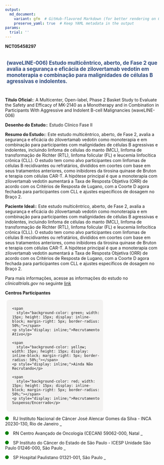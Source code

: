 ```yaml
---
output: 
  md_document:
    variant: gfm  # GitHub-flavored Markdown (for better rendering on GitHub)
    preserve_yaml: true  # Keep YAML metadata in the output
params:
  trial: ''
---
```


**NCT05458297**

<div style="padding: 5px; font-size: 1.20em; font-weight: bold; color: #2E4A7F; text-align: left; margin-bottom: 20px">

(waveLINE-006) Estudo multicêntrico, aberto, de Fase 2 que avalia a
segurança e eficácia de zilovertamab vedotin em monoterapia e combinação
para malignidades de células B agressivas e indolentes.

</div>

**Título Oficial:**: A Multicenter, Open-label, Phase 2 Basket Study to
Evaluate the Safety and Efficacy of MK-2140 as a Monotherapy and in
Combination in Participants With Aggressive and Indolent B-cell
Malignancies (waveLINE-006)

**Desenho do Estudo:**: Estudo Clinico Fase II

**Resumo do Estudo:**: Este estudo multicêntrico, aberto, de Fase 2,
avalia a segurança e eficácia do zilovertamab vedotin como monoterapia e
em combinação para participantes com malignidades de células B
agressivas e indolentes, incluindo linfoma de células do manto (MCL),
linfoma de transformação de Richter (RTL), linfoma folicular (FL) e
leucemia linfocítica crônica (CLL). O estudo tem como alvo participantes
com linfomas de células B recidivantes ou refratários, divididos em
coortes com base em seus tratamentos anteriores, como inibidores da
tirosina quinase de Bruton e terapia com células CAR-T. A hipótese
principal é que a monoterapia com zilovertamab vedotin aumentará a Taxa
de Resposta Objetiva (ORR) de acordo com os Critérios de Resposta de
Lugano, com a Coorte D agora fechada para participantes com CLL e
ajustes específicos de dosagem no Braço 2.

**Paciente Ideal:**: Este estudo multicêntrico, aberto, de Fase 2,
avalia a segurança e eficácia do zilovertamab vedotin como monoterapia e
em combinação para participantes com malignidades de células B
agressivas e indolentes, incluindo linfoma de células do manto (MCL),
linfoma de transformação de Richter (RTL), linfoma folicular (FL) e
leucemia linfocítica crônica (CLL). O estudo tem como alvo participantes
com linfomas de células B recidivantes ou refratários, divididos em
coortes com base em seus tratamentos anteriores, como inibidores da
tirosina quinase de Bruton e terapia com células CAR-T. A hipótese
principal é que a monoterapia com zilovertamab vedotin aumentará a Taxa
de Resposta Objetiva (ORR) de acordo com os Critérios de Resposta de
Lugano, com a Coorte D agora fechada para participantes com CLL e
ajustes específicos de dosagem no Braço 2.

Para mais informações, acesse as informações do estudo no
*clinicaltrials.gov* no seguinte
[link](https://clinicaltrials.gov/ct2/show/NCT05458297)

**Centros Participantes**

<div style="margin-bottom: 8px; margin-left: 5px; padding: 8px; max-width: 300px; background-color: #f3f2f1; border-radius: 8px;">

<div style="margin-left: 10px;">

    <span 
      style="background-color: green; width: 15px; height: 15px; display: inline-block; margin-right: 5px; border-radius: 50%;"></span>
    <p style="display: inline;">Recrutamento Ativo</p>

</div>

<div style="margin-left: 10px;">

    <span 
      style="background-color: yellow; width: 15px; height: 15px; display: inline-block; margin-right: 5px; border-radius: 50%;"></span>
    <p style="display: inline;">Ainda Não Recrutando</p>

</div>

<div style="margin-left: 10px;">

    <span 
      style="background-color: red; width: 15px; height: 15px; display: inline-block; margin-right: 5px; border-radius: 50%;"></span>
    <p style="display: inline;">Recrutamento Suspenso/Encerrado</p>

</div>

</div>

<span style="display: inline-block; width: 12px; height: 12px; border-radius: 50%; margin-right: 10px; padding-bottom: 0px; background-color: green;"></span>
RJ Instituto Nacional de Câncer José Alencar Gomes da Silva - INCA
20230-130, Rio de Janeiro
<span style="color: #2E4A7F; text-decoration: none; font-weight: 500; font-size: 0.8">[REPORTAR
ERRO](https://flazar.shinyapps.io/formsapp?study_nct_id=NCT05458297&location_id=INSTITUTONACIONALDECANCERINCADIVISAODEPESQUISACLINICAEDESENVOLVIMENTOTECNOLOGICOHC1RIODEJANEIRO20231050BRAZIL&location_full_name=Instituto%20Nacional%20de%20C%C3%A2ncer%20Jos%C3%A9%20Alencar%20Gomes%20da%20Silva%20-%20INCA%2C%2020230-130%2C%20Rio%20de%20Janeiro&form_type=Reportar%20Erro)</span>

<span style="display: inline-block; width: 12px; height: 12px; border-radius: 50%; margin-right: 10px; padding-bottom: 0px; background-color: green;"></span>
RN Centro Avançado de Oncologia (CECAN) 59062-000, Natal
<span style="color: #2E4A7F; text-decoration: none; font-weight: 500; font-size: 0.8">[REPORTAR
ERRO](https://flazar.shinyapps.io/formsapp?study_nct_id=NCT05458297&location_id=LIGANORTERIOGRANDENSECONTRAOCANCERCENTRODEPESQUISACLINICASITE1807NATALRIOGRANDEDONORTE59075740BRAZIL&location_full_name=Centro%20Avan%C3%A7ado%20de%20Oncologia%20%28CECAN%29%2C%2059062-000%2C%20Natal&form_type=Reportar%20Erro)</span>

<span style="display: inline-block; width: 12px; height: 12px; border-radius: 50%; margin-right: 10px; padding-bottom: 0px; background-color: green;"></span>
SP Instituto do Câncer do Estado de São Paulo - ICESP Unidade São Paulo
01246-000, São Paulo
<span style="color: #2E4A7F; text-decoration: none; font-weight: 500; font-size: 0.8">[REPORTAR
ERRO](https://flazar.shinyapps.io/formsapp?study_nct_id=NCT05458297&location_id=ICESPINSTITUTODOCANCERDOESTADODESAOPAULOSITE1808SAOPAULO01246000BRAZIL&location_full_name=Instituto%20do%20C%C3%A2ncer%20do%20Estado%20de%20S%C3%A3o%20Paulo%20-%20ICESP%20Unidade%20S%C3%A3o%20Paulo%2C%2001246-000%2C%20S%C3%A3o%20Paulo&form_type=Reportar%20Erro)</span>

<span style="display: inline-block; width: 12px; height: 12px; border-radius: 50%; margin-right: 10px; padding-bottom: 0px; background-color: green;"></span>
SP Hospital Paulistano 01321-001, São Paulo
<span style="color: #2E4A7F; text-decoration: none; font-weight: 500; font-size: 0.8">[REPORTAR
ERRO](https://flazar.shinyapps.io/formsapp?study_nct_id=NCT05458297&location_id=HOSPITALPAULISTANOAMERICASONCOLOGIASITE1805SAOPAULO01321001BRAZIL&location_full_name=Hospital%20Paulistano%2C%2001321-001%2C%20S%C3%A3o%20Paulo&form_type=Reportar%20Erro)</span>
